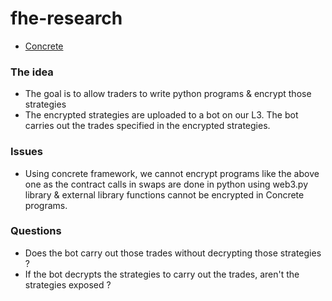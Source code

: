 # fhe-research

- [Concrete](./Concrete.md)

### The idea
-  The goal is to allow traders to write python programs & encrypt those strategies
- The encrypted strategies are uploaded to a bot on our L3. The bot carries out the trades specified in the encrypted strategies.

### Issues

- Using concrete framework, we cannot encrypt programs like the above one as the contract calls in swaps are done in python using web3.py library & external library functions cannot be encrypted in Concrete programs.

### Questions 
- Does the bot carry out those trades without decrypting those strategies ?
- If the bot decrypts the strategies to carry out the trades, aren't the strategies exposed ?

